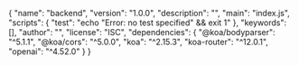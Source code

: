 {
  "name": "backend",
  "version": "1.0.0",
  "description": "",
  "main": "index.js",
  "scripts": {
    "test": "echo \"Error: no test specified\" && exit 1"
  },
  "keywords": [],
  "author": "",
  "license": "ISC",
  "dependencies": {
    "@koa/bodyparser": "^5.1.1",
    "@koa/cors": "^5.0.0",
    "koa": "^2.15.3",
    "koa-router": "^12.0.1",
    "openai": "^4.52.0"
  }
}